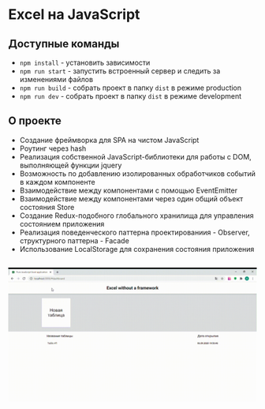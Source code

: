 # Excel на JavaScript

## Доступные команды

* `npm install` - установить зависимости
* `npm run start` - запустить встроенный сервер и следить за изменениями файлов
* `npm run build` - собрать проект в папку `dist` в режиме production
* `npm run dev` - собрать проект в папку `dist` в режиме development 

## О проекте

* Создание фреймворка для SPA на чистом JavaScript
* Роутинг через hash
* Реализация собственной JavaScript-библиотеки для работы с DOM, выполняющей функции jquery
* Возможность по добавлению изолированных обработчиков событий в каждом компоненте
* Взаимодействие между компонентами с помощью EventEmitter
* Взаимодействие между компонентами через один общий объект состояния Store
* Создание Redux-подобного глобального хранилища для управления состоянием приложения
* Реализация поведенческого паттерна проектированиия - Observer, структурного паттерна - Facade 
* Использование LocalStorage для сохранения состояния приложения

##
![Демонстрация](https://raw.githubusercontent.com/anastasiagerasimova/excel-js/assets/demo.gif)
